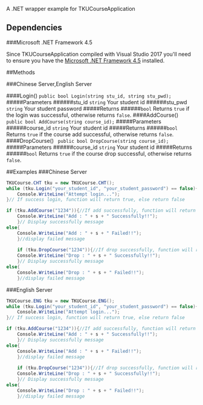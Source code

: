 A .NET wrapper example for TKUCourseApplication

## Dependencies

###Microsoft .NET Framework 4.5

Since TKUCourseApplication compiled with Visual Studio 2017 you'll need to ensure you have the 
[Microsoft .NET Framework 4.5][.net-runtime] installed.

##Methods

###Chinese Server,English Server

####Login()
`public bool Login(string stu_id, string stu_pwd);`
#####Parameters
######stu_id  `string`
Your student id
######stu_pwd  `string`
Your student password
#####Returns
######`bool`
Returns `true` if the login was successful, otherwise returns `false`.
####AddCourse()
` public bool AddCourse(string course_id);`
#####Parameters
######course_id  `string`
Your student id
#####Returns
######`bool`
Returns `true` if the course add successful, otherwise returns `false`.
####DropCourse()
` public bool DropCourse(string course_id);`
#####Parameters
######course_id  `string`
Your student id
#####Returns
######`bool`
Returns `true` if the course drop successful, otherwise returns `false`.

##Examples
###Chinese Server
```c#
TKUCourse.CHT tku = new TKUCourse.CHT();
while (tku.Login("your_student_id", "your_student_password") == false){
    Console.WriteLine("Attempt login...");
}// If success login, function will return true, else return false

if (tku.AddCourse("1234")){//If add successfully, function will return true, else return false
    Console.WriteLine("Add : " + s + " Successfully!!");
	}// Display successfully message 
else{
    Console.WriteLine("Add : " + s + " Failed!!");
	}//display failed message
	
	if (tku.DropCourse("1234")){//If drop successfully, function will return true, else return false
    Console.WriteLine("Drop : " + s + " Successfully!!");
	}// Display successfully message 
else{
    Console.WriteLine("Drop : " + s + " Failed!!");
	}//display failed message
```
###English Server
```c#
TKUCourse.ENG tku = new TKUCourse.ENG();
while (tku.Login("your_student_id", "your_student_password") == false){
    Console.WriteLine("Attempt login...");
}// If success login, function will return true, else return false

if (tku.AddCourse("1234")){//If add successfully, function will return true, else return false
    Console.WriteLine("Add : " + s + " Successfully!!");
	}// Display successfully message 
else{
    Console.WriteLine("Add : " + s + " Failed!!");
	}//display failed message
	
	if (tku.DropCourse("1234")){//If drop successfully, function will return true, else return false
    Console.WriteLine("Drop : " + s + " Successfully!!");
	}// Display successfully message 
else{
    Console.WriteLine("Drop : " + s + " Failed!!");
	}//display failed message
```


[.net-runtime]:https://www.microsoft.com/zh-tw/download/details.aspx?id=30653
